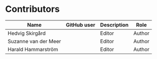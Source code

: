 # Contributors

Name | GitHub user | Description | Role
---  | ---         | ---         | ---
Hedvig Skirgård |  | Editor | Author
Suzanne van der Meer |  | Editor |  Author
Harald Hammarström |  | Editor | Author
